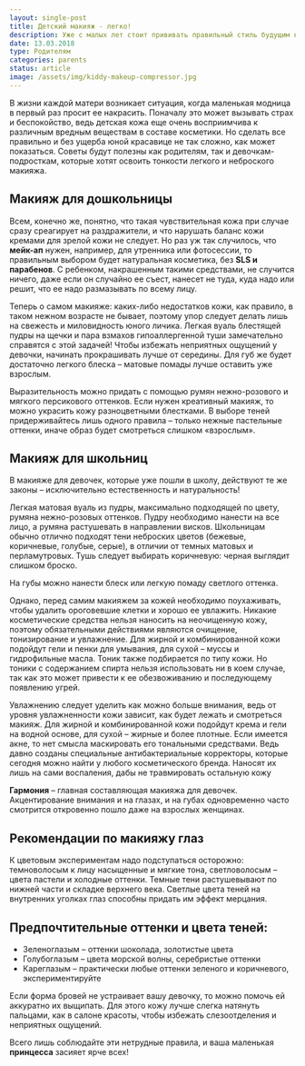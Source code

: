 ```yaml
---
layout: single-post
title: Детский макияж - легко!
description: Уже с малых лет стоит прививать правильный стиль будущим красавицам.
date: 13.03.2018
type: Родителям
categories: parents
status: article
image: /assets/img/kiddy-makeup-compressor.jpg
---
```


<div class="post-block">

В жизни каждой матери возникает ситуация, когда маленькая модница в первый раз просит ее накрасить. Поначалу это может вызывать страх и беспокойство, ведь детская кожа еще очень восприимчива к различным вредным веществам в составе косметики. Но сделать все правильно и без ущерба юной красавице не так сложно, как может показаться. Советы будут полезны как родителям, так и девочкам-подросткам, которые хотят освоить тонкости легкого и неброского макияжа.

## Макияж для дошкольницы

Всем, конечно же, понятно, что такая чувствительная кожа при случае сразу среагирует на раздражители, и что нарушать баланс кожи кремами для зрелой кожи не следует. Но раз уж так случилось, что **мейк-ап** нужен, например, для утренника или фотосессии, то правильным выбором будет натуральная косметика, без **SLS и парабенов**. С ребенком, накрашенным такими средствами, не случится ничего, даже если он случайно ее съест, нанесет не туда, куда надо или решит, что ее надо размазывать по всему лицу.

Теперь о самом макияже: каких-либо недостатков кожи, как правило, в таком нежном возрасте не бывает, поэтому упор следует делать лишь на свежесть и миловидность юного личика. Легкая вуаль блестящей пудры на щечки и пара взмахов гипоаллергенной туши замечательно справятся с этой задачей! Чтобы избежать неприятных ощущений у девочки, начинать прокрашивать лучше от середины. Для губ же будет достаточно легкого блеска – матовые помады лучше оставить уже взрослым.

Выразительность можно придать с помощью румян нежно-розового и мягкого персикового оттенков. Если нужен креативный макияж, то можно украсить кожу разноцветными блестками. В выборе теней придерживайтесь лишь одного правила – только нежные пастельные оттенки, иначе образ будет смотреться слишком «взрослым».

## Макияж для школьниц

В макияже для девочек, которые уже пошли в школу, действуют те же законы – исключительно естественность и натуральность!

Легкая матовая вуаль из пудры, максимально подходящей по цвету, румяна нежно-розовых оттенков. Пудру необходимо нанести на все лицо, а румяна растушевать в направлении висков. Школьницам обычно отлично подходят тени неброских цветов (бежевые, коричневые, голубые, серые), в отличии от темных матовых и перламутровых. Тушь следует выбирать коричневую: черная выглядит слишком броско.

На губы можно нанести блеск или легкую помаду светлого оттенка.

Однако, перед самим макияжем за кожей необходимо поухаживать, чтобы удалить ороговевшие клетки и хорошо ее увлажить. Никакие косметические средства нельзя наносить на неочищенную кожу, поэтому обязательными действиями являются очищение, тонизирование и увлажнение. Для жирной и комбинированной кожи подойдут гели и пенки для умывания, для сухой – муссы и гидрофильные масла. Тоник также подбирается по типу кожи. Но тоники с содержанием спирта нельзя использовать ни в коем случае, так как это может привести к ее обезвоживанию и последующему появлению угрей.

Увлажнению следует уделить как можно больше внимания, ведь от уровня увлажненности кожи зависит, как будет лежать и смотреться макияж. Для жирной и комбинированной кожи подойдут крема и гели на водной основе, для сухой – жирные и более плотные. Если имеется акне, то нет смысла маскировать его тональными средствами. Ведь давно созданы специальные антибактериальные корректоры, которые сегодня можно найти у любого косметического бренда. Наносят их лишь на сами воспаления, дабы не травмировать остальную кожу

**Гармония** – главная составляющая макияжа для девочек. Акцентирование внимания и на глазах, и на губах одновременно часто смотрится откровенно пошло даже на взрослых женщинах.

## Рекомендации по макияжу глаз

К цветовым экспериментам надо подступаться осторожно: темноволосым к лицу насыщенные и мягкие тона, светловолосым – цвета пастели и холодные оттенки. Темные тени растушевывают по нижней части и складке верхнего века. Светлые цвета теней на внутренних уголках глаз способны придать им эффект мерцания.

## Предпочтительные оттенки и цвета теней:

- Зеленоглазым – оттенки шоколада, золотистые цвета
- Голубоглазым – цвета морской волны, серебристые оттенки
- Кареглазым – практически любые оттенки зеленого и коричневого, экспериментируйте

Если форма бровей не устраивает вашу девочку, то можно помочь ей аккуратно их выщипать. Для этого кожу лучше слегка натянуть пальцами, как в салоне красоты, чтобы избежать слезоотделения и неприятных ощущений.

Всего лишь соблюдайте эти нетрудные правила, и ваша маленькая **принцесса** засияет ярче всех!

</div><!-- /.post-block -->